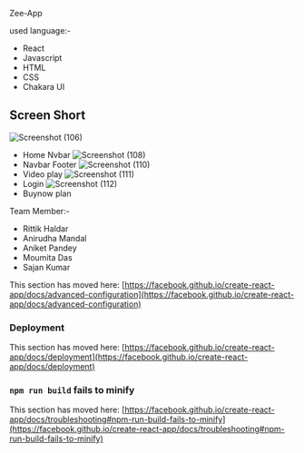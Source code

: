 Zee-App

used language:-

- React
- Javascript
- HTML
- CSS
- Chakara UI


## Screen Short

![Screenshot (106)](https://scontent.fccu31-1.fna.fbcdn.net/v/t39.30808-6/320739085_679178100471108_1484124599523456325_n.jpg?_nc_cat=111&ccb=1-7&_nc_sid=730e14&_nc_ohc=T6PheFtOHoMAX85Ijm1&_nc_oc=AQmnJdVZxpNwQJiJ9qawMlttoKYrhSrM26OoMHpRpslVm8gD5uQYD2vqWU0AJxwkEWs&tn=ddrwCrqoNHR1QEX0&_nc_ht=scontent.fccu31-1.fna&oh=00_AfAJGusNr5mz8g8fn-ZKOb-D0D9TevsGCm40Sf_atgAlvA&oe=63A47315)
- Home Nvbar
![Screenshot (108)](https://scontent.fccu31-1.fna.fbcdn.net/v/t39.30808-6/320630147_2901745839958088_3400858593572709837_n.jpg?_nc_cat=105&ccb=1-7&_nc_sid=730e14&_nc_ohc=Vt4ULP4kU5MAX-6v-IJ&_nc_ht=scontent.fccu31-1.fna&oh=00_AfDxxoOh2JcLp9TZm09MdO_ZZJsUUpSJtEhnnCxOqNZA9g&oe=63A4203E)
- Navbar Footer
![Screenshot (110)](https://scontent.fccu31-1.fna.fbcdn.net/v/t39.30808-6/320658870_1052191552840889_8456878309192129504_n.jpg?_nc_cat=107&ccb=1-7&_nc_sid=730e14&_nc_ohc=PishIqxQAEQAX-_UuXE&_nc_ht=scontent.fccu31-1.fna&oh=00_AfAq67ryTor8L3bUArjzy9LZjETB3JiVT2jNL47Tnj50xg&oe=63A4A2EA)
- Video play
![Screenshot (111)](https://scontent.fccu31-1.fna.fbcdn.net/v/t39.30808-6/319705695_438401481682429_2281627950140888512_n.jpg?_nc_cat=108&ccb=1-7&_nc_sid=730e14&_nc_ohc=OQKd4exvxnMAX_Fpj2v&_nc_ht=scontent.fccu31-1.fna&oh=00_AfAE27-mjSVINIEl-M2MmlrAnz67sG6mL8FdgQbX-EOxaA&oe=63A4AB2A)
- Login
![Screenshot (112)](https://scontent.fccu31-1.fna.fbcdn.net/v/t39.30808-6/320550339_1788743734827782_4424540287411732247_n.jpg?_nc_cat=107&ccb=1-7&_nc_sid=730e14&_nc_ohc=zFjKUEr-E1QAX8pQV-8&_nc_ht=scontent.fccu31-1.fna&oh=00_AfClrlOPT3G2QHD6ddDfoPu39r3_MbSHtIxObscbVW8d_Q&oe=63A3DA1F)
- Buynow plan


Team Member:-
- Rittik Haldar
- Anirudha Mandal
- Aniket Pandey
- Moumita Das
- Sajan Kumar


This section has moved here: [https://facebook.github.io/create-react-app/docs/advanced-configuration](https://facebook.github.io/create-react-app/docs/advanced-configuration)

### Deployment

This section has moved here: [https://facebook.github.io/create-react-app/docs/deployment](https://facebook.github.io/create-react-app/docs/deployment)

### `npm run build` fails to minify

This section has moved here: [https://facebook.github.io/create-react-app/docs/troubleshooting#npm-run-build-fails-to-minify](https://facebook.github.io/create-react-app/docs/troubleshooting#npm-run-build-fails-to-minify)
